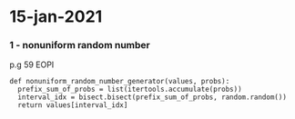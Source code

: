# 15-jan-2021

### 1 - nonuniform random number

p.g 59 EOPI

```
def nonuniform_random_number_generator(values, probs):
  prefix_sum_of_probs = list(itertools.accumulate(probs))
  interval_idx = bisect.bisect(prefix_sum_of_probs, random.random())
  return values[interval_idx]
```
